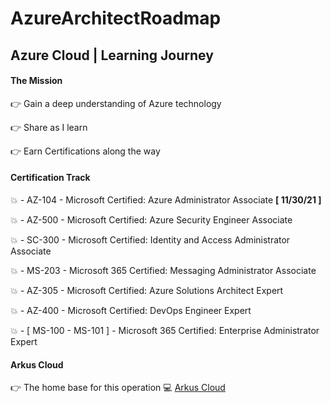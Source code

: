 # AzureArchitectRoadmap

## Azure Cloud | Learning Journey

#### The Mission

:point_right: Gain a deep understanding of Azure technology

:point_right: Share as I learn

:point_right: Earn Certifications along the way


#### Certification Track

:collision: _-_ AZ-104 - Microsoft Certified: Azure Administrator Associate **[ 11/30/21 ]**

:collision: _-_ AZ-500 - Microsoft Certified: Azure Security Engineer Associate

:collision: _-_ SC-300 - Microsoft Certified: Identity and Access Administrator Associate

:collision: _-_ MS-203 - Microsoft 365 Certified: Messaging Administrator Associate

:collision: _-_ AZ-305 - Microsoft Certified: Azure Solutions Architect Expert

:collision: _-_ AZ-400 - Microsoft Certified: DevOps Engineer Expert

:collision: _-_ [ MS-100 - MS-101 ] - Microsoft 365 Certified: Enterprise Administrator Expert

#### Arkus Cloud

:point_right: The home base for this operation :computer: [Arkus Cloud](https://www.arkuscloud.io)